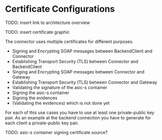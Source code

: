 # Certificate Configurations

TODO: insert link to architecture overview

TODO: insert certificate graphic

The connector uses multiple certificates for different purposes.

 * Signing and Encrypting SOAP messages between BackendClient and Connector
 * Establishing Transport Security (TLS) between Connector and BackendClient
 * Singing and Encrypting SOAP messages between Connector and Gateway
 * Establishing Transport Security (TLS) between Connector and Gateway
 * Validating the signature of the asic-s container
 * Signing the asic-s container
 * Signing the evidences
 * (Validating the evidences) which is not done yet
 
 
For each of this use cases you have to use at least one private-public key pair. As an example at 
the backend connection you have to generate for each client a private-public key pair.

TODO: asic-s container signing certificate source?





